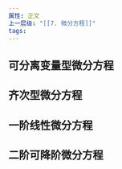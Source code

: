 ```yaml
---
属性: 正文
上一层级: "[[7. 微分方程]]"
tags:
---
```


## 可分离变量型微分方程



## 齐次型微分方程



## 一阶线性微分方程



## 二阶可降阶微分方程

